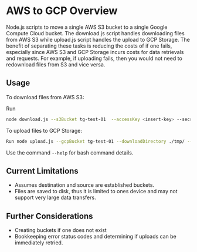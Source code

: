 # AWS to GCP Overview 
Node.js scripts to move a single AWS S3 bucket to a single Google Compute Cloud bucket. The download.js script handles downloading files from AWS S3 while upload.js script handles the upload to GCP Storage. The benefit of separating these tasks is reducing the costs of if one fails, especially since AWS S3 and GCP Storage incurs costs for data retrievals and requests. For example, if uploading fails, then you would not need to redownload files from S3 and vice versa. 

## Usage
To download files from AWS S3:

Run 
``` bash 
node download.js --s3Bucket tg-test-01  --accessKey <insert-key> --secretAccessKey <insert-key> --downloadDirectory ./tmp/
```

To upload files to GCP Storage:
``` bash 
Run node upload.js --gcpBucket tg-test-01 --downloadDirectory ./tmp/ --serviceAccountKeyPath <insert-dir-path>
```

Use the command ```--help``` for bash command details.

## Current Limitations
- Assumes destination and source are established buckets.
- Files are saved to disk, thus it is limited to ones device and may not support very large data transfers.

## Further Considerations
- Creating buckets if one does not exist
- Bookkeeping error status codes and determining if uploads can be immediately retried.

